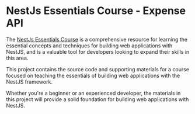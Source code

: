 # NestJs Essentials Course - Expense API

The [NestJs Essentials Course](https://courses.codewithvlad.com/p/nestjs-essentials) is a comprehensive resource for learning the essential concepts and techniques for building web applications with NestJS, and is a valuable tool for developers looking to expand their skills in this area.

This project contains the source code and supporting materials for a course focused on teaching the essentials of building web applications with the NestJS framework.

Whether you're a beginner or an experienced developer, the materials in this project will provide a solid foundation for building web applications with NestJS.
